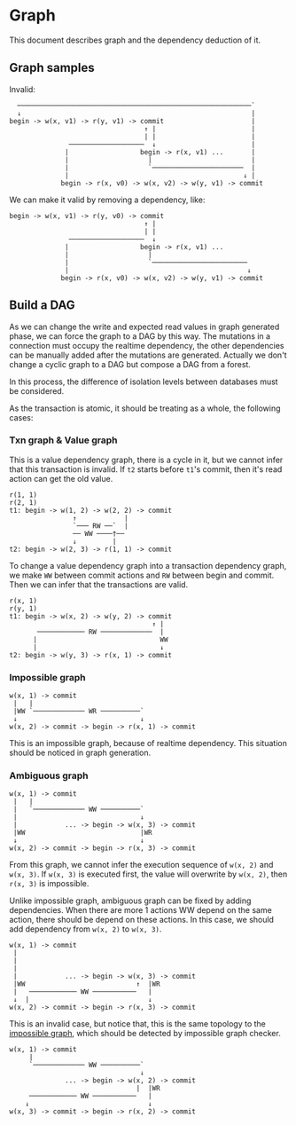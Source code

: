 # Graph

This document describes graph and the dependency deduction of it.

## Graph samples

Invalid:

```text
  ───────────────────────────────────────────────────────────`
  ↓                                                          |
begin -> w(x, v1) -> r(y, v1) -> commit                      |
                                  ↑ |                        |
                                  | |                        |
               ───────────────────  ↓                        |
              |                  begin -> r(x, v1) ...       |
              |                    |                         |
              |                    `───────────────────────  |
              |                                            ↓ |
             begin -> r(x, v0) -> w(x, v2) -> w(y, v1) -> commit
```

We can make it valid by removing a dependency, like:

```text
begin -> w(x, v1) -> r(y, v0) -> commit
                                  ↑ |
                                  | |
               ───────────────────  ↓
              |                  begin -> r(x, v1) ...
              |                    |
              |                    `────────────────────────
              |                                             ↓
             begin -> r(x, v0) -> w(x, v2) -> w(y, v1) -> commit
```

## Build a DAG

As we can change the write and expected read values in graph generated phase, we can force the graph to a DAG by this way. The mutations in a connection must occupy the realtime dependency, the other dependencies can be manually added after the mutations are generated. Actually we don't change a cyclic graph to a DAG but compose a DAG from a forest.

In this process, the difference of isolation levels between databases must be considered.

As the transaction is atomic, it should be treating as a whole, the following cases:

### Txn graph & Value graph

This is a value dependency graph, there is a cycle in it, but we cannot infer that this transaction is invalid. If `t2` starts before `t1`'s commit, then it's read action can get the old value.

```text
r(1, 1)
r(2, 1)
t1: begin -> w(1, 2) -> w(2, 2) -> commit
                ↑            |
                `─── RW ──`  |
                ── WW ────†──
                ↓         |
t2: begin -> w(2, 3) -> r(1, 1) -> commit
```

To change a value dependency graph into a transaction dependency graph, we make `WW` between commit actions and `RW` between begin and commit. Then we can infer that the transactions are valid.

```text
r(x, 1)
r(y, 1)
t1: begin -> w(x, 2) -> w(y, 2) -> commit
                                    ↑ |
       ──────────── RW ─────────────  |
      |                               WW
      |                               ↓
t2: begin -> w(y, 3) -> r(x, 1) -> commit
```

### Impossible graph

```text
w(x, 1) -> commit
 |   |
 |WW `───────────── WR ──────────`
 ↓                               ↓
w(x, 2) -> commit -> begin -> r(x, 1) -> commit
```

This is an impossible graph, because of realtime dependency. This situation should be noticed in graph generation.

### Ambiguous graph

```text
w(x, 1) -> commit
 |   |
 |   `───────────── WW ──────────`
 |                               ↓
 |            ... -> begin -> w(x, 3) -> commit
 |WW                             |WR
 ↓                               ↓
w(x, 2) -> commit -> begin -> r(x, 3) -> commit
```

From this graph, we cannot infer the execution sequence of `w(x, 2)` and `w(x, 3)`. If `w(x, 3)` is executed first, the value will overwrite by `w(x, 2)`, then `r(x, 3)` is impossible.

Unlike impossible graph, ambiguous graph can be fixed by adding dependencies. When there are more 1 actions WW depend on the same action, there should be depend on these actions. In this case, we should add dependency from `w(x, 2)` to `w(x, 3)`.

```text
w(x, 1) -> commit
 |
 |
 |
 |            ... -> begin -> w(x, 3) -> commit
 |WW                            ↑  |WR
 |   ──────────── WW ───────────   |
 ↓  |                              ↓
w(x, 2) -> commit -> begin -> r(x, 3) -> commit
```

This is an invalid case, but notice that, this is the same topology to the [impossible graph](#impossible-graph), which should be detected by impossible graph checker.

```text
w(x, 1) -> commit
     |
     `───────────── WW ──────────`
                                 ↓
              ... -> begin -> w(x, 2) -> commit
                                |  |WR
     ──────────── WW ───────────   |
    ↓                              ↓
w(x, 3) -> commit -> begin -> r(x, 2) -> commit
```
